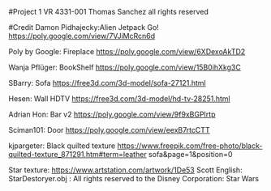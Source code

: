 #Project 1 VR 4331-001
Thomas Sanchez
all rights reserved

#Credit
Damon Pidhajecky:Alien Jetpack Go! https://poly.google.com/view/7VJiMcRcn6d

Poly by Google: Fireplace https://poly.google.com/view/6XDexoAkTD2

Wanja Pflüger: BookShelf https://poly.google.com/view/15B0ihXkg3C

SBarry: Sofa https://free3d.com/3d-model/sofa-27121.html

Hesen: Wall HDTV https://free3d.com/3d-model/hd-tv-28251.html

Adrian Hon: Bar v2 https://poly.google.com/view/9f9xBGPIrtp

Sciman101: Door https://poly.google.com/view/eexB7rtcCTT

kjpargeter: Black quilted texture https://www.freepik.com/free-photo/black-quilted-texture_871291.htm#term=leather sofa&page=1&position=0

Star texture: https://www.artstation.com/artwork/1De53
Scott English: StarDestoryer.obj : All rights reserved to the Disney Corporation: Star Wars